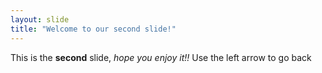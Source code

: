 ```yaml
---
layout: slide
title: "Welcome to our second slide!"
---
```

This is the **second** slide, *hope you enjoy it!!*
Use the left arrow to go back
